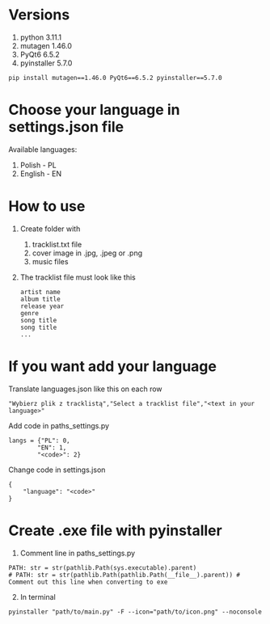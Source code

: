 # Versions
1. python 3.11.1
1. mutagen 1.46.0
1. PyQt6 6.5.2
1. pyinstaller 5.7.0
```
pip install mutagen==1.46.0 PyQt6==6.5.2 pyinstaller==5.7.0
```

# Choose your language in settings.json file
Available languages:  
1. Polish - PL  
1. English - EN  

# How to use
1. Create folder with 
    1. tracklist.txt file
    1. cover image in .jpg, .jpeg or .png 
    1. music files
  
1. The tracklist file must look like this
    ```
    artist name
    album title
    release year
    genre
    song title
    song title
    ...
    ```

# If you want add your language
Translate languages.json like this on each row
```
"Wybierz plik z tracklistą","Select a tracklist file","<text in your language>"
```

Add code in paths_settings.py
```
langs = {"PL": 0,
        "EN": 1,
        "<code>": 2}
```

Change code in settings.json
```
{
    "language": "<code>"
}
```

# Create .exe file with pyinstaller
1. Comment line in paths_settings.py
```
PATH: str = str(pathlib.Path(sys.executable).parent)
# PATH: str = str(pathlib.Path(pathlib.Path(__file__).parent)) # Comment out this line when converting to exe
```
2. In terminal
```
pyinstaller "path/to/main.py" -F --icon="path/to/icon.png" --noconsole
```